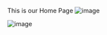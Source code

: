 This is our Home Page
![image](https://github.com/user-attachments/assets/82a89125-7c4c-4b1f-8654-5638bee41a3f)

![image](https://github.com/user-attachments/assets/77b259d5-465d-4226-a0d9-dd0fdcdcc1f4)

